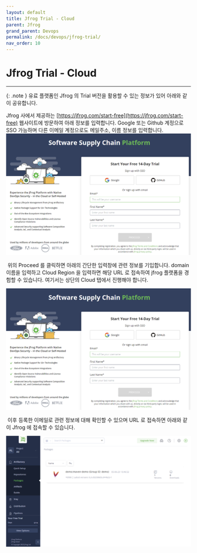 ```yaml
---
layout: default
title: Jfrog Trial - Cloud
parent: Jfrog
grand_parent: Devops
permalink: /docs/devops/jfrog-trial/
nav_order: 10
---
```


# Jfrog Trial - Cloud

---


{: .note }
유료 플랫폼인 Jfrog 의 Trial 버전을 활용할 수 있는 정보가 있어 아래와 같이 공유합니다.



Jfrog 사에서 제공하는 [https://jfrog.com/start-free](https://jfrog.com/start-free) 웹사이트에 방문하여 아래 정보를 입력합니다. Google 또는 Github 계정으로 SSO 가능하며 다른 이메일 계정으로도 메일주소, 이름 정보를 입력합니다. 
​
![](/assets/images/jfrogtrial1.png)

​
위의 Proceed 를 클릭하면 아래의 간단한 입력창에 관련 정보를 기입합니다. domain 이름을 입력하고 Cloud Region 을 입력하면 해당 URL 로 접속하여 jfrog 플랫폼을 경험할 수 있습니다. 여기서는 상단의 Cloud 탭에서 진행해야 합니다.
​

![](/assets/images/jfrogtrial2.png)

 ​
이후 등록한 이메일로 관련 정보에 대해 확인할 수 있으며 URL 로 접속하면 아래와 같이 Jfrog 에 접속할 수 있습니다.
​

![](/assets/images/jfrogtrial3.png)

